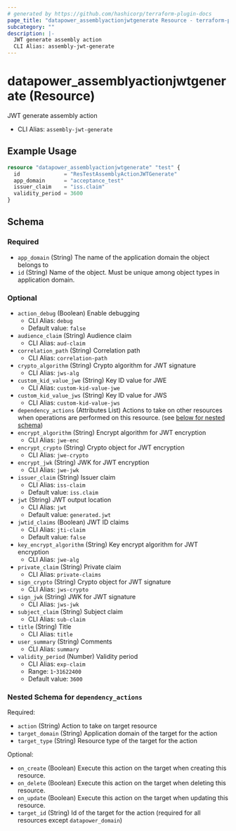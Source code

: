 ```yaml
---
# generated by https://github.com/hashicorp/terraform-plugin-docs
page_title: "datapower_assemblyactionjwtgenerate Resource - terraform-provider-datapower"
subcategory: ""
description: |-
  JWT generate assembly action
  CLI Alias: assembly-jwt-generate
---
```


# datapower_assemblyactionjwtgenerate (Resource)

JWT generate assembly action
  - CLI Alias: `assembly-jwt-generate`

## Example Usage

```terraform
resource "datapower_assemblyactionjwtgenerate" "test" {
  id              = "ResTestAssemblyActionJWTGenerate"
  app_domain      = "acceptance_test"
  issuer_claim    = "iss.claim"
  validity_period = 3600
}
```

<!-- schema generated by tfplugindocs -->
## Schema

### Required

- `app_domain` (String) The name of the application domain the object belongs to
- `id` (String) Name of the object. Must be unique among object types in application domain.

### Optional

- `action_debug` (Boolean) Enable debugging
  - CLI Alias: `debug`
  - Default value: `false`
- `audience_claim` (String) Audience claim
  - CLI Alias: `aud-claim`
- `correlation_path` (String) Correlation path
  - CLI Alias: `correlation-path`
- `crypto_algorithm` (String) Crypto algorithm for JWT signature
  - CLI Alias: `jws-alg`
- `custom_kid_value_jwe` (String) Key ID value for JWE
  - CLI Alias: `custom-kid-value-jwe`
- `custom_kid_value_jws` (String) Key ID value for JWS
  - CLI Alias: `custom-kid-value-jws`
- `dependency_actions` (Attributes List) Actions to take on other resources when operations are performed on this resource. (see [below for nested schema](#nestedatt--dependency_actions))
- `encrypt_algorithm` (String) Encrypt algorithm for JWT encryption
  - CLI Alias: `jwe-enc`
- `encrypt_crypto` (String) Crypto object for JWT encryption
  - CLI Alias: `jwe-crypto`
- `encrypt_jwk` (String) JWK for JWT encryption
  - CLI Alias: `jwe-jwk`
- `issuer_claim` (String) Issuer claim
  - CLI Alias: `iss-claim`
  - Default value: `iss.claim`
- `jwt` (String) JWT output location
  - CLI Alias: `jwt`
  - Default value: `generated.jwt`
- `jwtid_claims` (Boolean) JWT ID claims
  - CLI Alias: `jti-claim`
  - Default value: `false`
- `key_encrypt_algorithm` (String) Key encrypt algorithm for JWT encryption
  - CLI Alias: `jwe-alg`
- `private_claim` (String) Private claim
  - CLI Alias: `private-claims`
- `sign_crypto` (String) Crypto object for JWT signature
  - CLI Alias: `jws-crypto`
- `sign_jwk` (String) JWK for JWT signature
  - CLI Alias: `jws-jwk`
- `subject_claim` (String) Subject claim
  - CLI Alias: `sub-claim`
- `title` (String) Title
  - CLI Alias: `title`
- `user_summary` (String) Comments
  - CLI Alias: `summary`
- `validity_period` (Number) Validity period
  - CLI Alias: `exp-claim`
  - Range: `1`-`31622400`
  - Default value: `3600`

<a id="nestedatt--dependency_actions"></a>
### Nested Schema for `dependency_actions`

Required:

- `action` (String) Action to take on target resource
- `target_domain` (String) Application domain of the target for the action
- `target_type` (String) Resource type of the target for the action

Optional:

- `on_create` (Boolean) Execute this action on the target when creating this resource.
- `on_delete` (Boolean) Execute this action on the target when deleting this resource.
- `on_update` (Boolean) Execute this action on the target when updating this resource.
- `target_id` (String) Id of the target for the action (required for all resources except `datapower_domain`)
